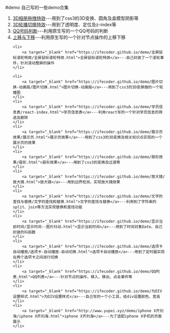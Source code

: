 #demo
自己写的一些demo合集
<ol>   
    <li>
    	<a target="_blank" href="https://ifecoder.github.io/demo/3D相册拖拽特效/3D相册拖拽特效.html">3D相册拖拽特效</a>---用到了css3的3D变换、圆角及盒模型阴影等
    </li>   
    <li>
    	<a target="_blank" href="https://ifecoder.github.io/demo/3D轮播切换特效/3D轮播切换.html">3D轮播切换特效</a>---用到了透明度、定位及z-index等
    </li>   
    <li>
    	<a target="_blank" href="https://ifecoder.github.io/demo/QQ号码判断/QQ号码判断.html">QQ号码判断</a>---利用原生写的一个QQ号码的判断
    </li>   
    <li>
    	<a target="_blank" href="https://ifecoder.github.io/demo/上移与下移/行与行切换-有运动效果-不能循环切换.html">上移与下移</a>---利用原生写的一个针对节点操作的上移下移
    </li> 
     
    <li>
    	<a target="_blank" href="https://ifecoder.github.io/demo/全屏鼠标滚轮特效/全屏鼠标滚轮特效.html">全屏鼠标滚轮特效</a>---自己封装了一个滚轮事件，针对滚动整屏的操作
    </li> 
     
    <li>
    	<a target="_blank" href="https://ifecoder.github.io/demo/图片切换-动画版/图片切换.html">图片切换-动画版</a>---用到了css3的3D变换做的一个轮播图
    </li>   
    <li>
    	<a target="_blank" href="https://ifecoder.github.io/demo/学员信息表/react-index.html">学员信息表</a>---利用react写的一个针对学员信息的筛选及删除
    </li>   
    <li>
    	<a target="_blank" href="https://ifecoder.github.io/demo/展示页效果/展示页.html">展示页效果</a>---用到了css3的3D变换及相关知识点实现的一个展示页的效果
    </li>   
    <li>
    	<a target="_blank" href="https://ifecoder.github.io/demo/扇形效果/扇形.html">扇形效果</a>---用到了css3的变换及过渡等
    </li>   
    <li>
    	<a target="_blank" href="https://ifecoder.github.io/demo/放大镜/放大镜.html">放大镜</a>---用到边界检测，实现放大镜效果
    </li>   
    <li>
    	<a target="_blank" href="https://ifecoder.github.io/demo/文字的查找与替换/文字的查找和替换.html">文字的查找与替换</a>---利用到了字符串的split、join等方法实现替换和查找功能
    </li> 
    <li>
    	<a target="_blank" href="https://ifecoder.github.io/demo/显示当前时间/显示时间--图片抖动.html">显示当前时间</a>---用到了时间对象Date、自己封装的抖函数
    </li>   
    <li>
    	<a target="_blank" href="https://ifecoder.github.io/demo/选项卡自动播放/选项卡-自动播放-自动切换.html">选项卡自动播放</a>---用到了定时器实现在两个选项卡之间进行切换
    </li> 
    <li>
    	<a target="_blank" href="https://ifecoder.github.io/demo/QQ列表.html">QQ列表</a>---针对节点的操作，移入、移出、点击事件等
    </li> 
    <li>
    	<a target="_blank" href="https://ifecoder.github.io/demo/为DIV设置样式.html">为DIV设置样式</a>---自己写的一个小工具，给div设置颜色、宽高
    </li>
    <li>
    	<a target="_blank" href="http://www.yupei.xyz/demo/iphone X齐刘海/iphone X齐刘海.html">iphone X齐刘海</a>---为了适配iphone X手机的页面展示
    </li>
</ol>

